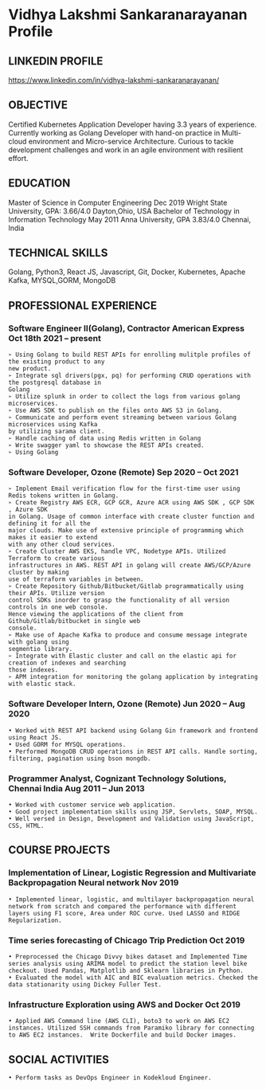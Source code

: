 # Vidhya Lakshmi Sankaranarayanan Profile

## LINKEDIN PROFILE

https://www.linkedin.com/in/vidhya-lakshmi-sankaranarayanan/


## OBJECTIVE

Certified Kubernetes Application Developer having 3.3 years of experience. Currently working as Golang Developer with hand-on practice in Multi-cloud environment and Micro-service Architecture. Curious to tackle development challenges and work in an agile environment with resilient effort.

## EDUCATION

Master of Science in Computer Engineering                                                                                                       Dec 2019
Wright State University, GPA: 3.66/4.0                                                                                                  Dayton,Ohio, USA
Bachelor of Technology in Information Technology                                                                                                May 2011
Anna University, GPA 3.83/4.0                                                                                                             Chennai, India

## TECHNICAL SKILLS

Golang, Python3, React JS, Javascript, Git, Docker, Kubernetes, Apache Kafka, MYSQL,GORM, MongoDB

## PROFESSIONAL EXPERIENCE

### Software Engineer II(Golang), Contractor American Express                                                                   Oct 18th 2021 – present
    ➢ Using Golang to build REST APIs for enrolling mulitple profiles of the existing product to any
    new product.
    ➢ Integrate sql drivers(pgx, pq) for performing CRUD operations with the postgresql database in
    Golang
    ➢ Utilize splunk in order to collect the logs from various golang microservices.
    ➢ Use AWS SDK to publish on the files onto AWS S3 in Golang.
    ➢ Communicate and perform event streaming between various Golang microservices using Kafka
    by utilizing sarama client.
    ➢ Handle caching of data using Redis written in Golang
    ➢ Write swagger yaml to showcase the REST APIs created.
    ➢ Using Golang
### Software Developer, Ozone (Remote)                                                                                              Sep 2020 – Oct 2021

    ➢ Implement Email verification flow for the first-time user using Redis tokens written in Golang.
    ➢ Create Registry AWS ECR, GCP GCR, Azure ACR using AWS SDK , GCP SDK , Azure SDK
    in Golang. Usage of common interface with create cluster function and defining it for all the
    major clouds. Make use of extensive principle of programming which makes it easier to extend
    with any other cloud services.
    ➢ Create Cluster AWS EKS, handle VPC, Nodetype APIs. Utilized Terraform to create various
    infrastructures in AWS. REST API in golang will create AWS/GCP/Azure cluster by making
    use of terraform variables in between.
    ➢ Create Repository Github/Bitbucket/Gitlab programmatically using their APIs. Utilize version
    control SDKs inorder to grasp the functionality of all version controls in one web console.
    Hence viewing the applications of the client from Github/Gitlab/bitbucket in single web
    console.
    ➢ Make use of Apache Kafka to produce and consume message integrate with golang using
    segmentio library.
    ➢ Integrate with Elastic cluster and call on the elastic api for creation of indexes and searching
    those indexes.
    ➢ APM integration for monitoring the golang application by integrating with elastic stack.

### Software Developer Intern, Ozone (Remote)                                                                                      Jun 2020 – Aug 2020

    • Worked with REST API backend using Golang Gin framework and frontend using React JS. 
    • Used GORM for MYSQL operations.
    • Performed MongoDB CRUD operations in REST API calls. Handle sorting, filtering, pagination using bson mongdb.

### Programmer Analyst, Cognizant Technology Solutions, Chennai India                                                                Aug 2011 – Jun 2013

    • Worked with customer service web application.  
    • Good project implementation skills using JSP, Servlets, SOAP, MYSQL. 
    • Well versed in Design, Development and Validation using JavaScript, CSS, HTML.

## COURSE PROJECTS

### Implementation of Linear, Logistic Regression and Multivariate Backpropagation Neural network                                               Nov 2019

    • Implemented linear, logistic, and multilayer backpropagation neural network from scratch and compared the performance with different layers using F1 score, Area under ROC curve. Used LASSO and RIDGE Regularization.

### Time series forecasting of Chicago Trip Prediction                                                                                          Oct 2019

    • Preprocessed the Chicago Divvy bikes dataset and Implemented Time series analysis using ARIMA model to predict the station level bike checkout. Used Pandas, Matplotlib and Sklearn libraries in Python. 
    • Evaluated the model with AIC and BIC evaluation metrics. Checked the data stationarity using Dickey Fuller Test.

### Infrastructure Exploration using AWS and Docker                                                                                             Oct 2019

    • Applied AWS Command line (AWS CLI), boto3 to work on AWS EC2 instances. Utilized SSH commands from Paramiko library for connecting to AWS EC2 instances.  Write Dockerfile and build Docker images.

## SOCIAL ACTIVITIES

    • Perform tasks as DevOps Engineer in Kodekloud Engineer.
